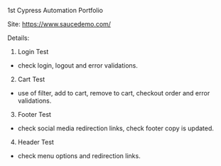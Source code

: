 1st Cypress Automation Portfolio

Site: https://www.saucedemo.com/

Details:
1. Login Test
- check login, logout and error validations.

2. Cart Test
- use of filter, add to cart, remove to cart, checkout order and error validations.

3. Footer Test
- check social media redirection links, check footer copy is updated.

4. Header Test
- check menu options and redirection links.
